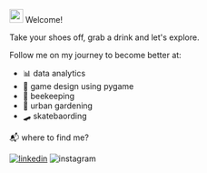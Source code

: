 <img src="https://emoji.gg/assets/emoji/2772-akkowoah.gif" width="24px" alt="sup"> Welcome!

Take your shoes off, grab a drink and let's explore. 

Follow me on my journey to become better at:
- 📊 data analytics
- 👾 game design using pygame
- 🐝 beekeeping 
- 🌱 urban gardening
- 🛹 skatebaording


📬 where to find me?


[![linkedin](https://img.shields.io/static/v1?style=flat-square&logo=linkedin&label=&message=linkedin&color=5b5b5b&)](https://www.linkedin.com/in/william-chime/)
![instagram](https://img.shields.io/static/v1?style=flat-square&logo=instagram&label=&message=@hermitbill&color=5b5b5b)


<!---
hermitbill/hermitbill is a ✨ special ✨ repository because its `README.md` (this file) appears on your GitHub profile.
You can click the Preview link to take a look at your changes.
--->
